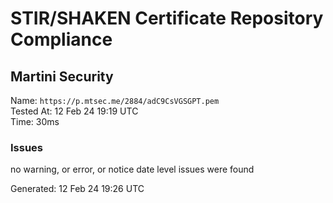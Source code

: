 # STIR/SHAKEN Certificate Repository Compliance

## Martini Security

Name: `https://p.mtsec.me/2884/adC9CsVGSGPT.pem`\
Tested At: 12 Feb 24 19:19 UTC\
Time: 30ms

### Issues

no warning, or error, or notice date level issues were found

Generated: 12 Feb 24 19:26 UTC